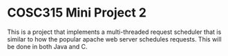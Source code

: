 # COSC315 Mini Project 2
This is a project that implements a multi-threaded request scheduler that is similar to how the popular apache web server schedules requests. This will be done in both Java and C.
